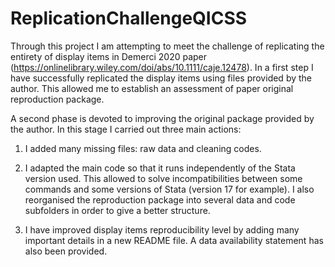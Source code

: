 # ReplicationChallengeQICSS

Through this project I am attempting to meet the challenge of replicating the entirety of display items in Demerci 2020 paper (https://onlinelibrary.wiley.com/doi/abs/10.1111/caje.12478). 
In a first step I have successfully replicated the display items using files provided by the author. This allowed me to establish an assessment of paper original reproduction package.

A second phase is devoted to improving the original package provided by the author. In this stage I carried out three main actions: 

1) I added many missing files: raw data and cleaning codes. 

2) I adapted the main code so that it runs independently of the Stata version used. This allowed to solve incompatibilities between some commands and some versions of Stata (version 17 for example). 
I also reorganised the reproduction package into several data and code subfolders in order to give a better structure. 

3) I have improved display items reproducibility level  by adding many important details in a new README file. A data availability statement has also been provided.
